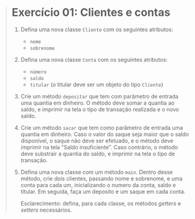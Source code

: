 > # Exercício 01: Clientes e contas
>
> 1. Defina uma nova classe `Cliente` com os seguintes atributos:
>    * `nome`
>    * `sobrenome`
>
> 2. Defina uma nova classe `Conta` com os seguintes atributos:
>    * `número`
>    * `saldo`
>    * `titular` (o titular deve ser um objeto do tipo `Cliente`)
>
> 3. Crie um método `depositar` que tem com parâmetro de entrada uma quantia em dinheiro. O método deve somar a quantia ao saldo, e imprimir na tela o tipo de transação realizada e o novo saldo.
>
> 4. Crie um método `sacar` que tem como parâmetro de entrada uma quantia em dinheiro. Caso o valor do saque seja maior que o saldo disponível, o saque não deve ser efetuado, e o método deve imprimir na tela "Saldo insuficiente". Caso contrário, o método deve substrair a quantia do saldo, e imprimir na tela o tipo de transação.
>
> 5. Defina uma nova classe com um método `main`. Dentro desse método, crie dois clientes, passando nome e sobrenome, e uma conta para cada um, inicializando o numero da conta, saldo e titular. Em seguida, faça um deposito e um saque em cada conta.
>
>    Esclarecimento: defina, para cada classe, os métodos *getters* e *setters* necessários.
